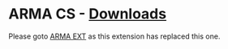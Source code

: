 # ARMA CS - [Downloads](https://github.com/maca134/armacs/releases)
Please goto [ARMA EXT](https://github.com/maca134/armaext) as this extension has replaced this one.